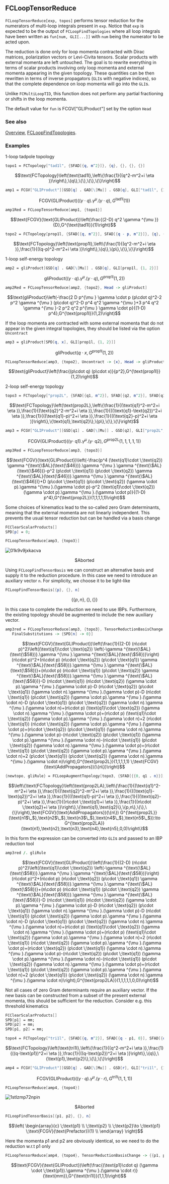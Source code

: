 ## FCLoopTensorReduce

`FCLoopTensorReduce[exp, topos]` performs tensor reduction for the numerators of multi-loop integrals present in `exp`. Notice that `exp` is expected to be the output of `FCLoopFindTopologies` where all loop integrals have been written as `fun[num, GLI[...]]` with `num` being the numerator to be acted upon.

The reduction is done only for loop momenta contracted with Dirac matrices, polarization vectors or Levi-Civita tensors. Scalar products with external momenta are left untouched. The goal is to rewrite everything in terms of scalar products involving only loop momenta and external momenta appearing in the given topology. These quantities can be then rewritten in terms of inverse propagators (`GLI`s with negative indices), so that the complete dependence on loop momenta will go into the `GLI`s.

Unlike `FCMultiLoopTID`, this function does not perform any partial fractioning or shifts in the loop momenta.

The default value for `fun` is  FCGV["GLIProduct"] set by the option `Head`

### See also

[Overview](Extra/FeynCalc.md), [FCLoopFindTopologies](FCLoopFindTopologies.md).

### Examples

1-loop tadpole topology

```mathematica
topo1 = FCTopology["tad1l", {SFAD[{q, m^2}]}, {q}, {}, {}, {}]
```

$$\text{FCTopology}\left(\text{tad1l},\left\{\frac{1}{(q^2-m^2+i \eta )}\right\},\{q\},\{\},\{\},\{\}\right)$$

```mathematica
amp1 = FCGV["GLIProduct"][GSD[q] . GAD[\[Mu]] . GSD[q], GLI["tad1l", {1}]]
```

$$\text{FCGV}(\text{GLIProduct})\left((\gamma \cdot q).\gamma ^{\mu }.(\gamma \cdot q),G^{\text{tad1l}}(1)\right)$$

```mathematica
amp1Red = FCLoopTensorReduce[amp1, {topo1}]
```

$$\text{FCGV}(\text{GLIProduct})\left(\frac{(2-D) q^2 \gamma ^{\mu }}{D},G^{\text{tad1l}}(1)\right)$$

```mathematica
topo2 = FCTopology[prop1l, {SFAD[{q, m^2}], SFAD[{q - p, m^2}]}, {q}, {p}, {}, {}]
```

$$\text{FCTopology}\left(\text{prop1l},\left\{\frac{1}{(q^2-m^2+i \eta )},\frac{1}{((q-p)^2-m^2+i \eta )}\right\},\{q\},\{p\},\{\},\{\}\right)$$

1-loop self-energy topology

```mathematica
amp2 = gliProduct[GSD[q] . GAD[\[Mu]] . GSD[q], GLI[prop1l, {1, 2}]]
```

$$\text{gliProduct}\left((\gamma \cdot q).\gamma ^{\mu }.(\gamma \cdot q),G^{\text{prop1l}}(1,2)\right)$$

```mathematica
amp2Red = FCLoopTensorReduce[amp2, {topo2}, Head -> gliProduct]
```

$$\text{gliProduct}\left(-\frac{2 D p^{\mu } \gamma \cdot p (p\cdot q)^2-2 p^2 \gamma ^{\mu } (p\cdot q)^2-D p^4 q^2 \gamma ^{\mu }+3 p^4 q^2 \gamma ^{\mu }-2 p^2 q^2 p^{\mu } \gamma \cdot p}{(1-D) p^4},G^{\text{prop1l}}(1,2)\right)$$

If the loop momenta are contracted with some external momenta that do not appear in the given integral topologies, they should be listed via the option `Uncontract`

```mathematica
amp3 = gliProduct[SPD[q, x], GLI[prop1l, {1, 2}]]
```

$$\text{gliProduct}\left(q\cdot x,G^{\text{prop1l}}(1,2)\right)$$

```mathematica
FCLoopTensorReduce[amp3, {topo2}, Uncontract -> {x}, Head -> gliProduct]
```

$$\text{gliProduct}\left(\frac{(p\cdot q) (p\cdot x)}{p^2},G^{\text{prop1l}}(1,2)\right)$$

2-loop self-energy topology

```mathematica
topo3 = FCTopology["prop2L", {SFAD[{q1, m^2}], SFAD[{q2, m^2}], SFAD[q1 - q2], SFAD[q1 - p], SFAD[q2 - p]}, {q1, q2}, {p}, {}, {}]
```

$$\text{FCTopology}\left(\text{prop2L},\left\{\frac{1}{(\text{q1}^2-m^2+i \eta )},\frac{1}{(\text{q2}^2-m^2+i \eta )},\frac{1}{((\text{q1}-\text{q2})^2+i \eta )},\frac{1}{((\text{q1}-p)^2+i \eta )},\frac{1}{((\text{q2}-p)^2+i \eta )}\right\},\{\text{q1},\text{q2}\},\{p\},\{\},\{\}\right)$$

```mathematica
amp3 = FCGV["GLIProduct"][GSD[q1] . GAD[\[Mu]] . GSD[q2], GLI["prop2L", {1, 1, 1, 1, 1}]]
```

$$\text{FCGV}(\text{GLIProduct})\left((\gamma \cdot \;\text{q1}).\gamma ^{\mu }.(\gamma \cdot \;\text{q2}),G^{\text{prop2L}}(1,1,1,1,1)\right)$$

```mathematica
amp3Red = FCLoopTensorReduce[amp3, {topo3}]
```

$$\text{FCGV}(\text{GLIProduct})\left(-\frac{p^4 (\text{q1}\cdot \;\text{q2}) \gamma ^{\text{\$AL}(\text{\$46})}.\gamma ^{\mu }.\gamma ^{\text{\$AL}(\text{\$46})}-p^2 (p\cdot \;\text{q1}) (p\cdot \;\text{q2}) \gamma ^{\text{\$AL}(\text{\$46})}.\gamma ^{\mu }.\gamma ^{\text{\$AL}(\text{\$46})}+D (p\cdot \;\text{q1}) (p\cdot \;\text{q2}) (\gamma \cdot p).\gamma ^{\mu }.(\gamma \cdot p)-p^2 (\text{q1}\cdot \;\text{q2}) (\gamma \cdot p).\gamma ^{\mu }.(\gamma \cdot p)}{(1-D) p^4},G^{\text{prop2L}}(1,1,1,1,1)\right)$$

Some choices of kinematics lead to the so-called zero Gram determinants, meaning that the external momenta are not linearly independent. This prevents the usual tensor reduction but can be handled via a basis change

```mathematica
FCClearScalarProducts[]
SPD[p] = 0;
```

```mathematica
FCLoopTensorReduce[amp3, {topo3}]
```

![01k9v9jxkacva](img/01k9v9jxkacva.svg)

$$\text{\$Aborted}$$

Using `FCLoopFindTensorBasis` we can construct an alternative basis and supply it to the reduction procedure. In this case we need to introduce an auxiliary vector `n`. For simplicity, we choose it to be light-like

```mathematica
FCLoopFindTensorBasis[{p}, {}, n]
```

$$\{\{p,n\},\{\},\{\}\}$$

In this case to complete the reduction we need to use IBPs. Furthermore, the existing topology should be augmented to include the new auxiliary vector.

```mathematica
amp3red = FCLoopTensorReduce[amp3, {topo3}, TensorReductionBasisChange -> {{p} -> {p, n}}, AuxiliaryMomenta -> {n}, 
   FinalSubstitutions -> {SPD[n] -> 0}]
```

$$\text{FCGV}(\text{GLIProduct})\left(\frac{1}{(2-D) (n\cdot p)^2}\left((\text{q1}\cdot \;\text{q2}) \left(-\gamma ^{\text{\$AL}(\text{\$58})}.\gamma ^{\mu }.\gamma ^{\text{\$AL}(\text{\$58})}\right) (n\cdot p)^2+(n\cdot p) (n\cdot \;\text{q2}) (p\cdot \;\text{q1}) \gamma ^{\text{\$AL}(\text{\$58})}.\gamma ^{\mu }.\gamma ^{\text{\$AL}(\text{\$58})}+(n\cdot p) (n\cdot \;\text{q1}) (p\cdot \;\text{q2}) \gamma ^{\text{\$AL}(\text{\$58})}.\gamma ^{\mu }.\gamma ^{\text{\$AL}(\text{\$58})}-D (n\cdot \;\text{q1}) (n\cdot \;\text{q2}) (\gamma \cdot p).\gamma ^{\mu }.(\gamma \cdot p)-D (n\cdot \;\text{q2}) (p\cdot \;\text{q1}) (\gamma \cdot n).\gamma ^{\mu }.(\gamma \cdot p)-D (n\cdot \;\text{q1}) (p\cdot \;\text{q2}) (\gamma \cdot p).\gamma ^{\mu }.(\gamma \cdot n)-D (p\cdot \;\text{q1}) (p\cdot \;\text{q2}) (\gamma \cdot n).\gamma ^{\mu }.(\gamma \cdot n)+(n\cdot p) (\text{q1}\cdot \;\text{q2}) (\gamma \cdot n).\gamma ^{\mu }.(\gamma \cdot p)+(n\cdot p) (\text{q1}\cdot \;\text{q2}) (\gamma \cdot p).\gamma ^{\mu }.(\gamma \cdot n)+2 (n\cdot \;\text{q1}) (n\cdot \;\text{q2}) (\gamma \cdot p).\gamma ^{\mu }.(\gamma \cdot p)+(n\cdot \;\text{q2}) (p\cdot \;\text{q1}) (\gamma \cdot n).\gamma ^{\mu }.(\gamma \cdot p)-(n\cdot \;\text{q2}) (p\cdot \;\text{q1}) (\gamma \cdot p).\gamma ^{\mu }.(\gamma \cdot n)-(n\cdot \;\text{q1}) (p\cdot \;\text{q2}) (\gamma \cdot n).\gamma ^{\mu }.(\gamma \cdot p)+(n\cdot \;\text{q1}) (p\cdot \;\text{q2}) (\gamma \cdot p).\gamma ^{\mu }.(\gamma \cdot n)+2 (p\cdot \;\text{q1}) (p\cdot \;\text{q2}) (\gamma \cdot n).\gamma ^{\mu }.(\gamma \cdot n)\right),G^{\text{prop2L}}(1,1,1,1,1) \;\text{FCGV}(\text{AddPropagators})(\{n\})\right)$$

```mathematica
{newtopo, gliRule} = FCLoopAugmentTopology[topo3, {SFAD[{{0, q1 . n}}], SFAD[{{0, q2 . n}}]}]
```

$$\left\{\text{FCTopology}\left(\text{prop2LA},\left\{\frac{1}{(\text{q1}^2-m^2+i \eta )},\frac{1}{(\text{q2}^2-m^2+i \eta )},\frac{1}{((\text{q1}-\text{q2})^2+i \eta )},\frac{1}{((\text{q1}-p)^2+i \eta )},\frac{1}{((\text{q2}-p)^2+i \eta )},\frac{1}{(n\cdot \;\text{q1}+i \eta )},\frac{1}{(n\cdot \;\text{q2}+i \eta )}\right\},\{\text{q1},\text{q2}\},\{p,n\},\{\},\{\}\right),\text{FCGV}(\text{AddPropagators})(\{n\}) G^{\text{prop2L}}(\text{n1$\_$},\text{n2$\_$},\text{n3$\_$},\text{n4$\_$},\text{n5$\_$}):\to G^{\text{prop2LA}}(\text{n1},\text{n2},\text{n3},\text{n4},\text{n5},0,0)\right\}$$

In this form the expression can be converted into `GLI`s and passed to an IBP reduction tool

```mathematica
amp3red /. gliRule
```

$$\text{FCGV}(\text{GLIProduct})\left(\frac{1}{(2-D) (n\cdot p)^2}\left((\text{q1}\cdot \;\text{q2}) \left(-\gamma ^{\text{\$AL}(\text{\$58})}.\gamma ^{\mu }.\gamma ^{\text{\$AL}(\text{\$58})}\right) (n\cdot p)^2+(n\cdot p) (n\cdot \;\text{q2}) (p\cdot \;\text{q1}) \gamma ^{\text{\$AL}(\text{\$58})}.\gamma ^{\mu }.\gamma ^{\text{\$AL}(\text{\$58})}+(n\cdot p) (n\cdot \;\text{q1}) (p\cdot \;\text{q2}) \gamma ^{\text{\$AL}(\text{\$58})}.\gamma ^{\mu }.\gamma ^{\text{\$AL}(\text{\$58})}-D (n\cdot \;\text{q1}) (n\cdot \;\text{q2}) (\gamma \cdot p).\gamma ^{\mu }.(\gamma \cdot p)-D (n\cdot \;\text{q2}) (p\cdot \;\text{q1}) (\gamma \cdot n).\gamma ^{\mu }.(\gamma \cdot p)-D (n\cdot \;\text{q1}) (p\cdot \;\text{q2}) (\gamma \cdot p).\gamma ^{\mu }.(\gamma \cdot n)-D (p\cdot \;\text{q1}) (p\cdot \;\text{q2}) (\gamma \cdot n).\gamma ^{\mu }.(\gamma \cdot n)+(n\cdot p) (\text{q1}\cdot \;\text{q2}) (\gamma \cdot n).\gamma ^{\mu }.(\gamma \cdot p)+(n\cdot p) (\text{q1}\cdot \;\text{q2}) (\gamma \cdot p).\gamma ^{\mu }.(\gamma \cdot n)+2 (n\cdot \;\text{q1}) (n\cdot \;\text{q2}) (\gamma \cdot p).\gamma ^{\mu }.(\gamma \cdot p)+(n\cdot \;\text{q2}) (p\cdot \;\text{q1}) (\gamma \cdot n).\gamma ^{\mu }.(\gamma \cdot p)-(n\cdot \;\text{q2}) (p\cdot \;\text{q1}) (\gamma \cdot p).\gamma ^{\mu }.(\gamma \cdot n)-(n\cdot \;\text{q1}) (p\cdot \;\text{q2}) (\gamma \cdot n).\gamma ^{\mu }.(\gamma \cdot p)+(n\cdot \;\text{q1}) (p\cdot \;\text{q2}) (\gamma \cdot p).\gamma ^{\mu }.(\gamma \cdot n)+2 (p\cdot \;\text{q1}) (p\cdot \;\text{q2}) (\gamma \cdot n).\gamma ^{\mu }.(\gamma \cdot n)\right),G^{\text{prop2LA}}(1,1,1,1,1,0,0)\right)$$

Not all cases of zero Gram determinants require an auxiliary vector. If the new basis can be constructed from a subset of the present external momenta, this should be sufficient for the reduction. Consider e.g. this threshold kinematics

```mathematica
FCClearScalarProducts[]
SPD[p1] = mm;
SPD[p2] = mm;
SPD[p1, p2] = mm;
```

```mathematica
topo4 = FCTopology["tri1l", {SFAD[{q, m^2}], SFAD[{q - p1, 0}], SFAD[{q - p2, 0}]}, {q}, {p1, p2}, {}, {}]
```

$$\text{FCTopology}\left(\text{tri1l},\left\{\frac{1}{(q^2-m^2+i \eta )},\frac{1}{((q-\text{p1})^2+i \eta )},\frac{1}{((q-\text{p2})^2+i \eta )}\right\},\{q\},\{\text{p1},\text{p2}\},\{\},\{\}\right)$$

```mathematica
amp4 = FCGV["GLIProduct"][GSD[q] . GAD[\[Mu]] . GSD[r], GLI["tri1l", {1, 1, 1}]]
```

$$\text{FCGV}(\text{GLIProduct})\left((\gamma \cdot q).\gamma ^{\mu }.(\gamma \cdot r),G^{\text{tri1l}}(1,1,1)\right)$$

```mathematica
FCLoopTensorReduce[amp4, {topo4}]
```

![1stlzmp72npin](img/1stlzmp72npin.svg)

$$\text{\$Aborted}$$

```mathematica
FCLoopFindTensorBasis[{p1, p2}, {}, n]
```

$$\left(
\begin{array}{c}
 \;\text{p1} \\
 \;\text{p2} \\
 \;\text{p2}\to \;\text{p1} \;\text{FCGV}(\text{Prefactor})(1) \\
\end{array}
\right)$$

Here the momenta p1 and p2 are obviously identical, so we need to do the reduction w.r.t p1 only

```mathematica
FCLoopTensorReduce[amp4, {topo4}, TensorReductionBasisChange -> {{p1, p2} -> {p1}}]
```

$$\text{FCGV}(\text{GLIProduct})\left(\frac{(\text{p1}\cdot q) (\gamma \cdot \;\text{p1}).\gamma ^{\mu }.(\gamma \cdot r)}{\text{mm}},G^{\text{tri1l}}(1,1,1)\right)$$